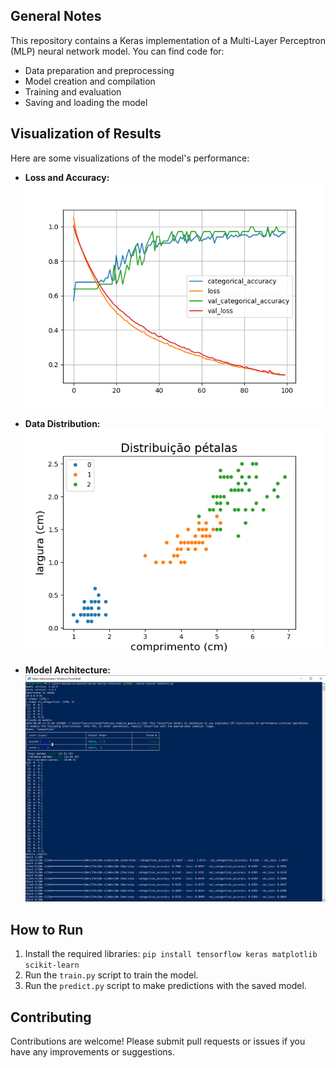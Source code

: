 ## General Notes

This repository contains a Keras implementation of a Multi-Layer Perceptron (MLP) neural network model. You can find code for:

* Data preparation and preprocessing
* Model creation and compilation
* Training and evaluation
* Saving and loading the model

## Visualization of Results

Here are some visualizations of the model's performance:

* **Loss and Accuracy:**
  ![Loss and Accuracy](loss_accuracy.png)

* **Data Distribution:**
  ![Data Distribution](distribution.png)

* **Model Architecture:**
  ![Model Architecture](prtscn.png)

## How to Run

1. Install the required libraries: `pip install tensorflow keras matplotlib scikit-learn`
2. Run the `train.py` script to train the model.
3. Run the `predict.py` script to make predictions with the saved model.

## Contributing

Contributions are welcome! Please submit pull requests or issues if you have any improvements or suggestions.
